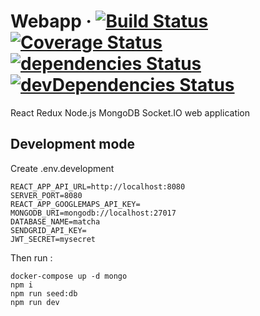 # Webapp &middot; [![Build Status](https://travis-ci.com/sevngo/webapp.svg?branch=master)](https://travis-ci.com/sevngo/webapp) [![Coverage Status](https://coveralls.io/repos/github/sevngo/webapp/badge.svg?branch=master)](https://coveralls.io/github/sevngo/webapp?branch=master) [![dependencies Status](https://david-dm.org/sevngo/webapp/status.svg)](https://david-dm.org/sevngo/webapp) [![devDependencies Status](https://david-dm.org/sevngo/webapp/dev-status.svg)](https://david-dm.org/sevngo/webapp?type=dev)

React Redux Node.js MongoDB Socket.IO web application

## Development mode

Create .env.development

```
REACT_APP_API_URL=http://localhost:8080
SERVER_PORT=8080
REACT_APP_GOOGLEMAPS_API_KEY=
MONGODB_URI=mongodb://localhost:27017
DATABASE_NAME=matcha
SENDGRID_API_KEY=
JWT_SECRET=mysecret
```

Then run :

```
docker-compose up -d mongo
npm i
npm run seed:db
npm run dev
```

